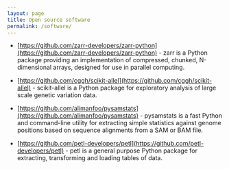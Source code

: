 ```yaml
---
layout: page
title: Open source software
permalink: /software/
---
```


* [https://github.com/zarr-developers/zarr-python](https://github.com/zarr-developers/zarr-python) -
  zarr is a Python package providing an implementation of
  compressed, chunked, N-dimensional arrays, designed for use in
  parallel computing.

* [https://github.com/cggh/scikit-allel](https://github.com/cggh/scikit-allel) -
  scikit-allel is a Python package for exploratory analysis of large
  scale genetic variation data.

* [https://github.com/alimanfoo/pysamstats](https://github.com/alimanfoo/pysamstats) -
  pysamstats is a fast Python and command-line utility for extracting
  simple statistics against genome positions based on sequence
  alignments from a SAM or BAM file.

* [https://github.com/petl-developers/petl](https://github.com/petl-developers/petl) -
  petl is a general purpose Python package for extracting,
  transforming and loading tables of data.

